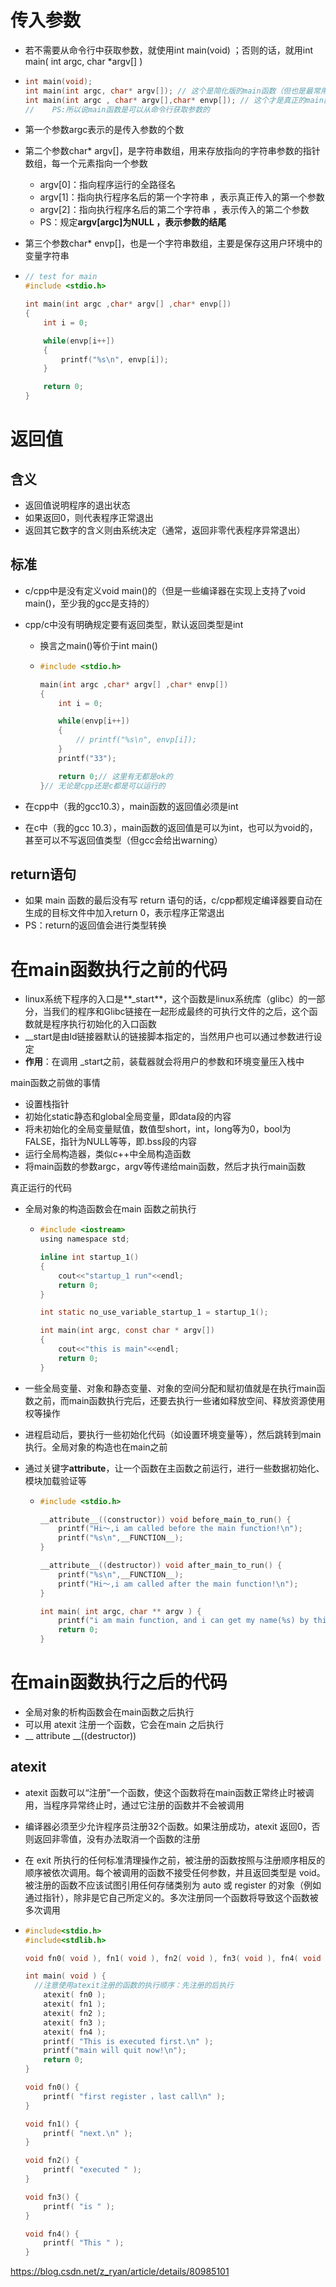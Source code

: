 # 传入参数

- 若不需要从命令行中获取参数，就使用int main(void) ；否则的话，就用int main( int argc, char *argv[] )

- ```cpp
  int main(void);
  int main(int argc, char* argv[]); // 这个是简化版的main函数（但也是最常用的）
  int main(int argc , char* argv[],char* envp[]); // 这个才是真正的main函数原版
  //	PS:所以说main函数是可以从命令行获取参数的
  ```



- 第一个参数argc表示的是传入参数的个数
- 第二个参数char* argv[]，是字符串数组，用来存放指向的字符串参数的指针数组，每一个元素指向一个参数
  - argv[0]：指向程序运行的全路径名
  - argv[1]：指向执行程序名后的第一个字符串 ，表示真正传入的第一个参数
  - argv[2]：指向执行程序名后的第二个字符串 ，表示传入的第二个参数
  - PS：规定**argv[argc]为NULL ，表示参数的结尾**
- 第三个参数char* envp[]，也是一个字符串数组，主要是保存这用户环境中的变量字符串



- ```c
  // test for main
  #include <stdio.h>
  
  int main(int argc ,char* argv[] ,char* envp[])
  {
      int i = 0;
  
      while(envp[i++])
      {
          printf("%s\n", envp[i]);
      }
  
      return 0;
  }
  ```







# 返回值

## 含义

- 返回值说明程序的退出状态
- 如果返回0，则代表程序正常退出
- 返回其它数字的含义则由系统决定（通常，返回非零代表程序异常退出）



## 标准

- c/cpp中是没有定义void main()的（但是一些编译器在实现上支持了void main()，至少我的gcc是支持的）

- cpp/c中没有明确规定要有返回类型，默认返回类型是int

  - 换言之main()等价于int main()

  - ```cpp
    #include <stdio.h>
    
    main(int argc ,char* argv[] ,char* envp[])
    {
        int i = 0;
    
        while(envp[i++])
        {
            // printf("%s\n", envp[i]);
        }
        printf("33");
    
    	return 0;//	这里有无都是ok的
    }//	无论是cpp还是c都是可以运行的
    ```

- 在cpp中（我的gcc10.3），main函数的返回值必须是int
- 在c中（我的gcc 10.3），main函数的返回值是可以为int，也可以为void的，甚至可以不写返回值类型（但gcc会给出warning）



## return语句

- 如果 main 函数的最后没有写 return 语句的话，c/cpp都规定编译器要自动在生成的目标文件中加入return 0，表示程序正常退出
- PS：return的返回值会进行类型转换







# 在main函数执行之前的代码

- linux系统下程序的入口是**_start**，这个函数是linux系统库（glibc）的一部分，当我们的程序和Glibc链接在一起形成最终的可执行文件的之后，这个函数就是程序执行初始化的入口函数
- __start是由ld链接器默认的链接脚本指定的，当然用户也可以通过参数进行设定
- **作用**：在调用 _start之前，装载器就会将用户的参数和环境变量压入栈中



main函数之前做的事情

- 设置栈指针
- 初始化static静态和global全局变量，即data段的内容
- 将未初始化的全局变量赋值，数值型short，int，long等为0，bool为FALSE，指针为NULL等等，即.bss段的内容
- 运行全局构造器，类似c++中全局构造函数
- 将main函数的参数argc，argv等传递给main函数，然后才执行main函数



真正运行的代码

- 全局对象的构造函数会在main 函数之前执行

  - ```c
    #include <iostream>
    using namespace std;
    
    inline int startup_1()
    {
        cout<<"startup_1 run"<<endl;
        return 0;
    }
    
    int static no_use_variable_startup_1 = startup_1();
    
    int main(int argc, const char * argv[]) 
    {
        cout<<"this is main"<<endl;
        return 0;
    }
    ```

- 一些全局变量、对象和静态变量、对象的空间分配和赋初值就是在执行main函数之前，而main函数执行完后，还要去执行一些诸如释放空间、释放资源使用权等操作

- 进程启动后，要执行一些初始化代码（如设置环境变量等），然后跳转到main执行。全局对象的构造也在main之前

- 通过关键字**attribute**，让一个函数在主函数之前运行，进行一些数据初始化、模块加载验证等

  - ```c
    #include <stdio.h>
    
    __attribute__((constructor)) void before_main_to_run() {
        printf("Hi～,i am called before the main function!\n");
        printf("%s\n",__FUNCTION__); 
    } 
    
    __attribute__((destructor)) void after_main_to_run() {
        printf("%s\n",__FUNCTION__); 
        printf("Hi～,i am called after the main function!\n");
    } 
    
    int main( int argc, char ** argv ) {
        printf("i am main function, and i can get my name(%s) by this way.\n",__FUNCTION__); 
        return 0; 
    }
    ```







# 在main函数执行之后的代码

- 全局对象的析构函数会在main函数之后执行
- 可以用 atexit 注册一个函数，它会在main 之后执行
- __ attribute __((destructor))



## atexit

- atexit 函数可以“注册”一个函数，使这个函数将在main函数正常终止时被调用，当程序异常终止时，通过它注册的函数并不会被调用

- 编译器必须至少允许程序员注册32个函数。如果注册成功，atexit 返回0，否则返回非零值，没有办法取消一个函数的注册

- 在 exit 所执行的任何标准清理操作之前，被注册的函数按照与注册顺序相反的顺序被依次调用。每个被调用的函数不接受任何参数，并且返回类型是 void。被注册的函数不应该试图引用任何存储类别为 auto 或 register 的对象（例如通过指针），除非是它自己所定义的。多次注册同一个函数将导致这个函数被多次调用

- ```cpp
  #include<stdio.h>
  #include<stdlib.h>
  
  void fn0( void ), fn1( void ), fn2( void ), fn3( void ), fn4( void );
  
  int main( void ) {
    //注意使用atexit注册的函数的执行顺序：先注册的后执行
      atexit( fn0 );  
      atexit( fn1 );  
      atexit( fn2 );  
      atexit( fn3 );  
      atexit( fn4 );
      printf( "This is executed first.\n" );
      printf("main will quit now!\n");
      return 0;
  }
  
  void fn0() {
      printf( "first register ，last call\n" );
  }
  
  void fn1() {
      printf( "next.\n" );
  }
  
  void fn2() {
      printf( "executed " );
  }
  
  void fn3() {
      printf( "is " );
  }
  
  void fn4() {
      printf( "This " );
  }
  ```





https://blog.csdn.net/z_ryan/article/details/80985101
